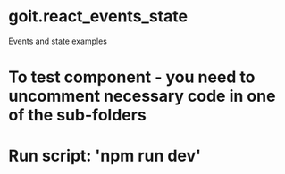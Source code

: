 # goit.react_events_state
Events and state examples

# To test component - you need to uncomment necessary code in one of the sub-folders
# Run script: 'npm run dev'

